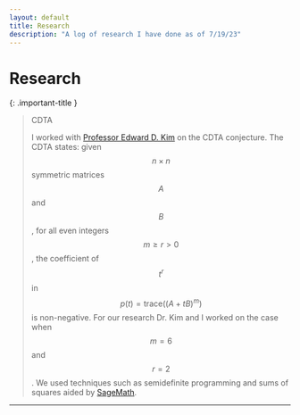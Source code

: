 ```yaml
---
layout: default
title: Research
description: "A log of research I have done as of 7/19/23"
---
```

# Research

<script src="https://polyfill.io/v3/polyfill.min.js?features=es6"></script>
<script id="MathJax-script" async src="https://cdn.jsdelivr.net/npm/mathjax@3/es5/tex-mml-chtml.js"></script>


{: .important-title }
> CDTA
>
> I worked with [Professor Edward D. Kim] on the CDTA conjecture. The CDTA states: given $$n\times n$$ symmetric matrices $$A$$ and $$B$$, for all even integers $$m\geq r > 0$$, the coefficient of $$t^r$$ in $$p(t)=\mathsf{trace}((A+tB)^m)$$ is non-negative. For our research Dr. Kim and I worked on the case when $$m = 6$$ and $$r = 2$$. We used techniques such as semidefinite programming and sums of squares aided by [SageMath]. 



----

[Professor Edward D. Kim]: https://www.uwlax.edu/profile/ekim/
[SageMath]: https://www.sagemath.org/
